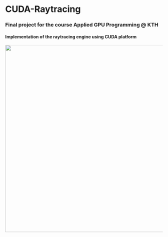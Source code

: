 # CUDA-Raytracing
### Final project for the course Applied GPU Programming @ KTH
#### Implementation of the raytracing engine using CUDA platform

  <img src="images/result_gpu.bmp" width="600">
